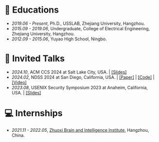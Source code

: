 # 📖 Educations
- *2019.06 - Present*, Ph.D., USSLAB, Zhejiang University, Hangzhou. 
- *2015.09 - 2019.06*, Undergraduate, College of Electrical Engineering, Zhejiang University, Hangzhou.
- *2012.09 - 2015.06*, Yuyao High School, Ningbo.

# 💬 Invited Talks
- *2024.10*, ACM CCS 2024 at Salt Lake City, USA.  \| [\[Slides\]](https://www.usenix.org/conference/usenixsecurity23/presentation/li-xinfeng)
- *2024.02*, NDSS 2024 at San Diego, California, USA.  \| [\[Paper\]](https://www.ndss-symposium.org/ndss-paper/inaudible-adversarial-perturbation-manipulating-the-recognition-of-user-speech-in-real-time/)  \| [\[Code\]](https://github.com/LetterLiGo/Inaudible-Adversarial-Perturbation-Vrifle) \| [\[Video\]](https://www.youtube.com/watch?v=VD_KAU-s1oA) 
- *2023.08*, USENIX Security Symposium 2023 at Anaheim, California, USA.  \| [\[Slides\]](https://www.usenix.org/conference/usenixsecurity23/presentation/li-xinfeng)
<!-- - *2021.03*, Lorem ipsum dolor sit amet, consectetur adipiscing elit. Vivamus ornare aliquet ipsum, ac tempus justo dapibus sit amet.  \| [\[video\]](https://github.com/) -->

# 💻 Internships
- *2021.11 - 2022.05*, [Zhuoxi Brain and Intelligence Institute](), Hangzhou, China.

<!-- - *2019.05 - 2020.02*, [Lorem](https://github.com/), China. -->
